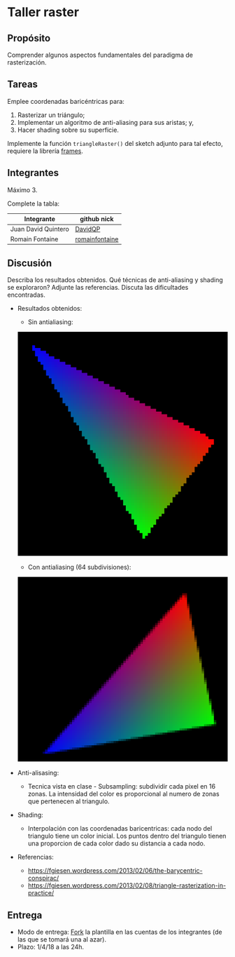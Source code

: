 # Taller raster

## Propósito

Comprender algunos aspectos fundamentales del paradigma de rasterización.

## Tareas

Emplee coordenadas baricéntricas para:

1. Rasterizar un triángulo;
2. Implementar un algoritmo de anti-aliasing para sus aristas; y,
3. Hacer shading sobre su superficie.

Implemente la función ```triangleRaster()``` del sketch adjunto para tal efecto, requiere la librería [frames](https://github.com/VisualComputing/framesjs/releases).

## Integrantes

Máximo 3.

Complete la tabla:

| Integrante | github nick |
|------------|-------------|
| Juan David Quintero      | [DavidQP](https://github.com/davidqp)            |
| Romain Fontaine          | [romainfontaine](https://github.com/romainfontaine)            |


## Discusión

Describa los resultados obtenidos. Qué técnicas de anti-aliasing y shading se exploraron? Adjunte las referencias. Discuta las dificultades encontradas.
- Resultados obtenidos:
  - Sin antialiasing:
  
  ![Sin antialiasing](antialiasing_1.png "Sin antialiasing")

  - Con antialiasing (64 subdivisiones):

  ![Con antialiasing](antialiasing_64.png "Con antialiasing")


- Anti-alisasing:
  - Tecnica vista en clase - Subsampling: subdividir cada pixel en 16 zonas. La intensidad del color es proporcional al numero de zonas que pertenecen al triangulo.

- Shading:
  - Interpolación con las coordenadas baricentricas: cada nodo del triangulo tiene un color inicial. Los puntos dentro del triangulo tienen una proporcion de cada color dado su distancia a cada nodo.

- Referencias:
  - https://fgiesen.wordpress.com/2013/02/06/the-barycentric-conspirac/
  - https://fgiesen.wordpress.com/2013/02/08/triangle-rasterization-in-practice/ 

## Entrega

* Modo de entrega: [Fork](https://help.github.com/articles/fork-a-repo/) la plantilla en las cuentas de los integrantes (de las que se tomará una al azar).
* Plazo: 1/4/18 a las 24h.

